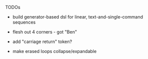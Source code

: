 TODOs

- build generator-based dsl for linear, text-and-single-command sequences

- flesh out 4 corners - got "Ben"

- add "carriage return" token?

- make erased loops collapse/expandable